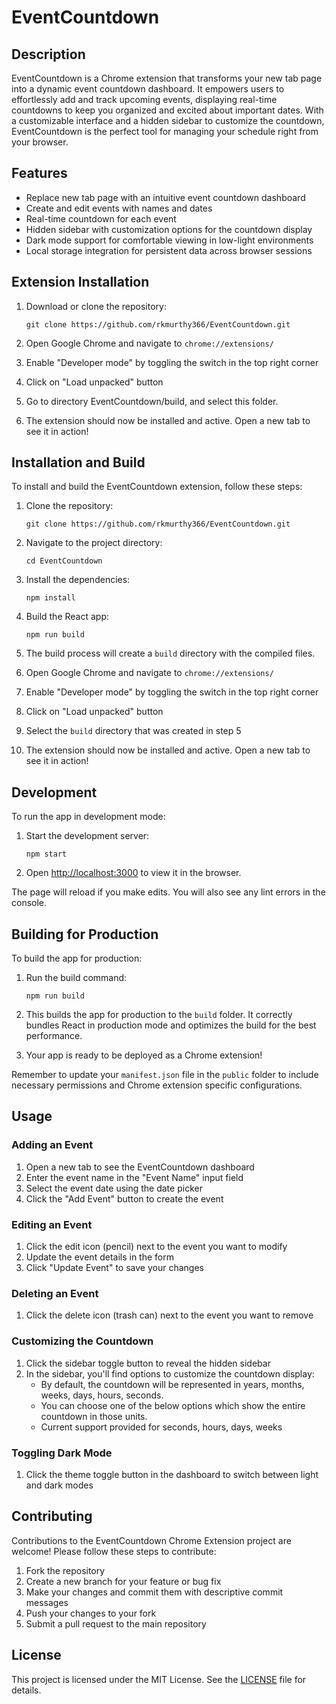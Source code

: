 # EventCountdown

## Description

EventCountdown is a Chrome extension that transforms your new tab page into a dynamic event countdown dashboard. It empowers users to effortlessly add and track upcoming events, displaying real-time countdowns to keep you organized and excited about important dates. With a customizable interface and a hidden sidebar to customize the countdown, EventCountdown is the perfect tool for managing your schedule right from your browser.

## Features

- Replace new tab page with an intuitive event countdown dashboard
- Create and edit events with names and dates
- Real-time countdown for each event
- Hidden sidebar with customization options for the countdown display
- Dark mode support for comfortable viewing in low-light environments
- Local storage integration for persistent data across browser sessions

## Extension Installation

1. Download or clone the repository:
   ```
   git clone https://github.com/rkmurthy366/EventCountdown.git
   ```

2. Open Google Chrome and navigate to `chrome://extensions/`

3. Enable "Developer mode" by toggling the switch in the top right corner

4. Click on "Load unpacked" button

5. Go to directory EventCountdown/build, and select this folder.

6. The extension should now be installed and active. Open a new tab to see it in action!


## Installation and Build

To install and build the EventCountdown extension, follow these steps:

1. Clone the repository:
   ```
   git clone https://github.com/rkmurthy366/EventCountdown.git
   ```

2. Navigate to the project directory:
   ```
   cd EventCountdown
   ```

3. Install the dependencies:
   ```
   npm install
   ```

4. Build the React app:
   ```
   npm run build
   ```

5. The build process will create a `build` directory with the compiled files.

6. Open Google Chrome and navigate to `chrome://extensions/`

7. Enable "Developer mode" by toggling the switch in the top right corner

8. Click on "Load unpacked" button

9. Select the `build` directory that was created in step 5

10. The extension should now be installed and active. Open a new tab to see it in action!

## Development

To run the app in development mode:

1. Start the development server:
   ```
   npm start
   ```

2. Open [http://localhost:3000](http://localhost:3000) to view it in the browser.

The page will reload if you make edits. You will also see any lint errors in the console.

## Building for Production

To build the app for production:

1. Run the build command:
   ```
   npm run build
   ```

2. This builds the app for production to the `build` folder. It correctly bundles React in production mode and optimizes the build for the best performance.

3. Your app is ready to be deployed as a Chrome extension!

Remember to update your `manifest.json` file in the `public` folder to include necessary permissions and Chrome extension specific configurations.


## Usage

### Adding an Event

1. Open a new tab to see the EventCountdown dashboard
2. Enter the event name in the "Event Name" input field
3. Select the event date using the date picker
4. Click the "Add Event" button to create the event

### Editing an Event

1. Click the edit icon (pencil) next to the event you want to modify
2. Update the event details in the form
3. Click "Update Event" to save your changes

### Deleting an Event

1. Click the delete icon (trash can) next to the event you want to remove

### Customizing the Countdown

1. Click the sidebar toggle button to reveal the hidden sidebar
2. In the sidebar, you'll find options to customize the countdown display:
   - By default, the countdown will be represented in years, months, weeks, days, hours, seconds. 
   - You can choose one of the below options which show the entire countdown in those units.
   - Current support provided for seconds, hours, days, weeks

### Toggling Dark Mode

1. Click the theme toggle button in the dashboard to switch between light and dark modes

## Contributing

Contributions to the EventCountdown Chrome Extension project are welcome! Please follow these steps to contribute:

1. Fork the repository
2. Create a new branch for your feature or bug fix
3. Make your changes and commit them with descriptive commit messages
4. Push your changes to your fork
5. Submit a pull request to the main repository

## License

This project is licensed under the MIT License. See the [LICENSE](LICENSE) file for details.
